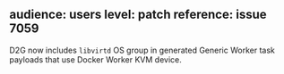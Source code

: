 audience: users
level: patch
reference: issue 7059
---
D2G now includes `libvirtd` OS group in generated Generic Worker task payloads that use Docker Worker KVM device.
